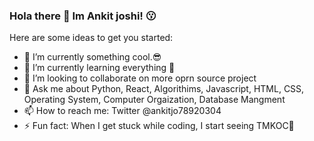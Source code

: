 ### Hola there 👋 Im Ankit joshi! 😗

 
Here are some ideas to get you started:

- 🔭 I’m currently something cool.😎
- 🌱 I’m currently learning everything 🤣
- 👯 I’m looking to collaborate on more oprn source project
- 💬 Ask me about Python, React, Algorithims, Javascript, HTML, CSS, Operating System, Computer Orgaization, Database Mangment
- 📫 How to reach me:  Twitter @ankitjo78920304 
- ⚡ Fun fact: When I get stuck while coding, I start seeing TMKOC🤣

